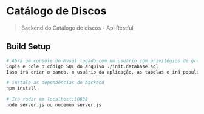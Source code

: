 # Catálogo de Discos

> Backend do Catálogo de discos - Api Restful

## Build Setup

``` bash
# Abra um console do Mysql logado com um usuário com privilégios de grant
Copie e cole o código SQL do arquivo ./init.database.sql
Isso irá criar o banco, o usuário da aplicação, as tabelas e irá populá-las.

# instale as dependências do backend
npm install

# Irá rodar em localhost:30838
node server.js ou nodemon server.js

```

